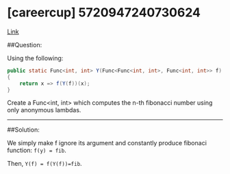 # [careercup] 5720947240730624
[Link](https://www.careercup.com/question?id=5720947240730624)

##Question:

Using the following:
 
```java
public static Func<int, int> Y(Func<Func<int, int>, Func<int, int>> f)
{
	return x => f(Y(f))(x);
}
```

Create a Func<int, int> which computes the n-th fibonacci number using only anonymous lambdas.

-----------------------

##Solution:
 
We simply make f ignore its argument and constantly produce fibonaci function:
 	`f(y) = fib`.

Then, `Y(f) = f(Y(f))=fib`.
